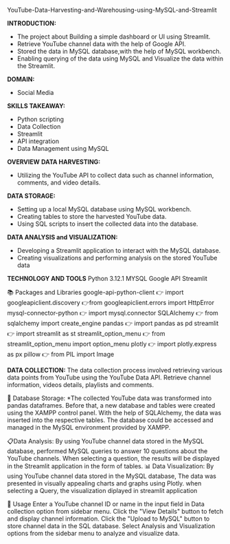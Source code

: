 YouTube-Data-Harvesting-and-Warehousing-using-MySQL-and-Streamlit

**INTRODUCTION:**
* The project about Building a simple dashboard or UI using Streamlit.
* Retrieve YouTube channel data with the help of Google API.
* Stored the data in MySQL database,with the help of MySQL workbench.
* Enabling querying of the data using MySQL and Visualize the data within the Streamlit.

**DOMAIN:** 
* Social Media

**SKILLS TAKEAWAY:**
* Python scripting
* Data Collection
* Streamlit
* API integration
* Data Management using MySQL

**OVERVIEW**
**DATA HARVESTING:**
* Utilizing the YouTube API to collect data such as channel information, comments, and video details.

**DATA STORAGE:**
* Setting up a local MySQL database using MySQL workbench.
* Creating tables to store the harvested YouTube data.
* Using SQL scripts to insert the collected data into the database.

**DATA ANALYSIS and VISUALIZATION:**
* Developing a Streamlit application to interact with the MySQL database.
* Creating visualizations and performing analysis on the stored YouTube data

**TECHNOLOGY AND TOOLS**
Python 3.12.1
MYSQL
Google API
Streamlit

📚 Packages and Libraries
google-api-python-client
👉 import googleapiclient.discovery
👉from googleapiclient.errors import HttpError
mysql-connector-python
👉 import mysql.connector
SQLAlchemy
👉 from sqlalchemy import create_engine
pandas
👉 import pandas as pd
streamlit
👉 import streamlit as st
streamlit_option_menu
👉 from streamlit_option_menu import option_menu
plotly
👉 import plotly.express as px
pillow
👉 from PIL import Image

**DATA COLLECTION:**
The data collection process involved retrieving various data points from YouTube using the YouTube Data API. Retrieve channel information, videos details, playlists and comments.

💾 Database Storage:
*The collected YouTube data was transformed into pandas dataframes. Before that, a new database and tables were created using the XAMPP control panel. With the help of SQLAlchemy, the data was inserted into the respective tables. The database could be accessed and managed in the MySQL environment provided by XAMPP.

📋Data Analysis:
By using YouTube channel data stored in the MySQL database, performed MySQL queries to answer 10 questions about the YouTube channels. When selecting a question, the results will be displayed in the Streamlit application in the form of tables.
📊 Data Visualization:
By using YouTube channel data stored in the MySQL database, The data was presented in visually appealing charts and graphs using Plotly. when selecting a Query, the visualization diplayed in streamlit application

📘 Usage
Enter a YouTube channel ID or name in the input field in Data collection option from sidebar menu.
Click the "View Details" button to fetch and display channel information.
Click the "Upload to MySQL" button to store channel data in the SQL database.
Select Analysis and Visualization options from the sidebar menu to analyze and visualize data.
